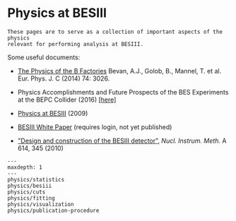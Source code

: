 <!-- cspell:ignore Golob Instrum Mannel Nucl -->

# Physics at BESIII

```{warning}
These pages are to serve as a collection of important aspects of the physics
relevant for performing analysis at BESIII.
```

Some useful documents:

- [The Physics of the B Factories](http://link.springer.com/10.1140/epjc/s10052-014-3026-9)
  Bevan, A.J., Golob, B., Mannel, T. et al. Eur. Phys. J. C (2014) 74: 3026.

- Physics Accomplishments and Future Prospects of the BES Experiments at the
  BEPC Collider (2016) [[here]](https://arxiv.org/abs/1603.09431)

- [Physics at BESIII](https://arxiv.org/abs/0809.1869) (2009)

- [BESIII White Paper](https://docbes3.ihep.ac.cn/cgi-bin/DocDB/ShowDocument?docid=759)
  (requires login, not yet published)

- ["Design and construction of the BESIII detector"](https://www.sciencedirect.com/science/article/pii/S0168900209023870),
  _Nucl. Instrum. Meth._ A 614, 345 (2010)

```{toctree}
---
maxdepth: 1
---
physics/statistics
physics/besiii
physics/cuts
physics/fitting
physics/visualization
physics/publication-procedure
```
